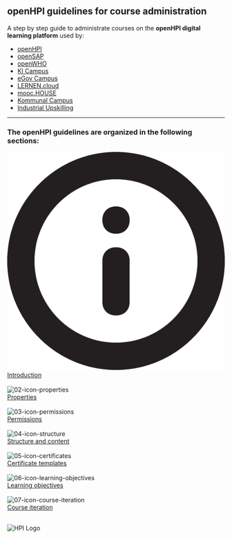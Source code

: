 ## openHPI guidelines for course administration



A step by step guide to administrate courses on the **openHPI digital learning platform** used by:


- [openHPI](https://open.hpi.de/)
- [openSAP](https://open.sap.com/)
- [openWHO](https://openwho.org/)
- [KI Campus](https://ki-campus.org/)
- [eGov Campus](https://egov-campus.org/)
- [LERNEN.cloud](https://lernen.cloud/)
- [mooc.HOUSE](https://mooc.house/)
- [Kommunal Campus](https://lernen.kommunalcampus.de/)
- [Industrial Upskilling](https://www.industrial-upskilling.de/)

- - -

### The openHPI guidelines are organized in the following sections:
![01-icon-intro](img/01-icon-intro.png)
<br>
[Introduction](https://teachingteamguidelines.readthedocs.io/#courseadministration/platform_tour/)<br>
<br>
![02-icon-properties](../img/02-icon-properties.png)
<br>
[Properties](https://teachingteamguidelines.readthedocs.io/#courseadministration/courseproperties/)<br>
<br>
![03-icon-permissions](../03-icon-permissions.png)
<br>
[Permissions](https://teachingteamguidelines.readthedocs.io/#courseadministration/permissions/)<br>
<br>
![04-icon-structure](../04-icon-structure.png)
<br>
[Structure and content](https://teachingteamguidelines.readthedocs.io/#courseadministration/addcontent/modules/)<br>
<br>
![05-icon-certificates](../05-icon-certificates.png)
<br>
[Certificate templates](https://teachingteamguidelines.readthedocs.io/#courseadministration/certificatetemplates/)<br>
<br>
![06-icon-learning-objectives](../img/06-icon-learning-objectives.png)
<br>
[Learning objectives](https://teachingteamguidelines.readthedocs.io/#courseadministration/learningobjectives/)<br>
<br>
![07-icon-course-iteration](../img/07-icon-course-iteration.png)
<br>
[Course iteration](https://teachingteamguidelines.readthedocs.io/#courseadministration/createcourseiteration/)<br>
<br>

![HPI Logo](img/HPI_Logo.png)
